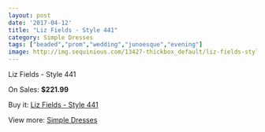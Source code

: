 ```yaml
---
layout: post
date: '2017-04-12'
title: "Liz Fields - Style 441"
category: Simple Dresses
tags: ["beaded","prom","wedding","junoesque","evening"]
image: http://img.sequinious.com/13427-thickbox_default/liz-fields-style-441.jpg
---
```

Liz Fields - Style 441

On Sales: **$221.99**
<a href="https://www.sequinious.com/simple-dresses/6346-liz-fields-style-441.html"><amp-img layout="responsive" width="600" height="600" src="//img.sequinious.com/13427-thickbox_default/liz-fields-style-441.jpg" alt="Liz Fields - Style 441 0" /></a>
<a href="https://www.sequinious.com/simple-dresses/6346-liz-fields-style-441.html"><amp-img layout="responsive" width="600" height="600" src="//img.sequinious.com/13428-thickbox_default/liz-fields-style-441.jpg" alt="Liz Fields - Style 441 1" /></a>

Buy it: [Liz Fields - Style 441](https://www.sequinious.com/simple-dresses/6346-liz-fields-style-441.html "Liz Fields - Style 441")

View more: [Simple Dresses](https://www.sequinious.com/5-simple-dresses "Simple Dresses")